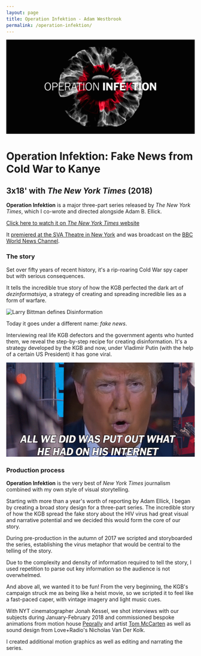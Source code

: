 ```yaml
---
layout: page
title: Operation Infektion - Adam Westbrook
permalink: /operation-infektion/
---
```


![Operation Infektion Logo](/images/operationinfektion.gif)

# Operation Infektion: Fake News from Cold War to Kanye
## 3x18' with *The New York Times* (2018)

**Operation Infektion** is a major three-part series released by *The New York Times*, which I co-wrote and directed alongside Adam B. Ellick. 

[Click here to watch it on *The New York Times* website](https://www.nytimes.com/2018/11/12/opinion/russia-meddling-disinformation-fake-news-elections.html)

It [premiered at the SVA Theatre in New York](http://www.docnyc.net/film/operation-infektion/) and was broadcast on  the [BBC World News Channel](https://www.bbc.co.uk/programmes/n3ct5fk6).

### The story

Set over fifty years of recent history, it's a rip-roaring Cold War spy caper but with serious consequences. 

It tells the incredible true story of how the KGB perfected the dark art of *dezinformatsiya*, a strategy of creating and spreading incredible lies as a form of warfare.

![Larry Bittman defines Disinformation](/images/disinformation.gif)

Today it goes under a different name: *fake news*. 

Interviewing real life KGB defectors and the government agents who hunted them, we reveal the step-by-step recipe for creating disinformation. It's a strategy developed by the KGB and now, under Vladimir Putin (with the help of a certain US President) it has gone viral.

![Donald Trump's fake news](/images/trump.gif)

### Production process

**Operation Infektion** is the very best of *New York Times* journalism combined with my own style of visual storytelling.

Starting with more than a year's worth of reporting by Adam Ellick, I began by creating a broad story design for a three-part series. The incredible story of how the KGB spread the fake story about the HIV virus had great visual and narrative potential and we decided this would form the core of our story.

During pre-production in the autumn of 2017 we scripted and storyboarded the series, establishing the virus metaphor that would be central to the telling of the story.

Due to the complexity and density of information required to tell the story, I used repetition to parse out key information so the audience is not overwhelmed. 

And above all, we wanted it to be fun! From the very beginning, the KGB's campaign struck me as being like a heist movie, so we scripted it to feel like a fast-paced caper, with vintage imagery and light music cues.

With NYT cinematographer Jonah Kessel, we shot interviews with our subjects during January-February 2018 and commissioned bespoke animations from motion house [Peprally](http://peprally.co) and artist [Tom McCarten](https://www.tommccarten.com/) as well as sound design from Love+Radio's  Nicholas Van Der Kolk.

I created additional motion graphics as well as editing and narrating the series. 
